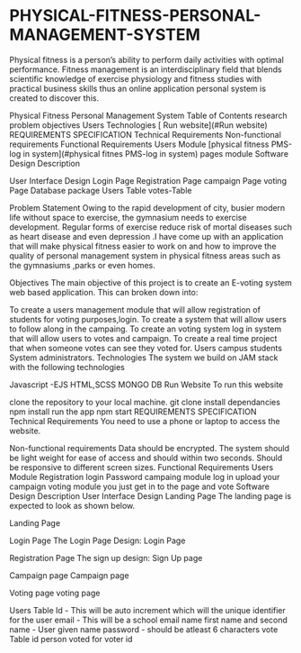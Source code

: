 # PHYSICAL-FITNESS-PERSONAL-MANAGEMENT-SYSTEM
Physical fitness is a person’s ability to perform daily activities with optimal performance. Fitness management is an interdisciplinary field that blends scientific knowledge of exercise physiology and fitness studies with practical business skills thus an online application personal system is created to discover this.

Physical Fitness Personal Management System
Table of Contents
research problem
objectives
Users
Technologies
[ Run website](#Run website)
REQUIREMENTS SPECIFICATION
Technical Requirements
Non-functional requirements
Functional Requirements
Users Module
[physical fitness PMS-log in system](#physical fitnes PMS-log in system)
pages module
Software Design Description

User Interface Design
Login Page
Registration Page
campaign Page
voting Page
Database package
Users Table
votes-Table

Problem Statement
Owing to the rapid development of city, busier modern life without space to exercise, the gymnasium needs to exercise development. Regular forms of exercise reduce risk of mortal diseases such as heart disease and even depression .I have come up with an application that will make physical fitness easier to work on and how to improve the quality of personal management system in physical fitness areas such as the gymnasiums ,parks or even homes.

Objectives
The main objective of this project is to create an E-voting system web based application. This can broken down into:

To create a users management module that will allow registration of students for voting purposes,login.
To create a system that will allow users to follow along in the campaing.
To create an voting system log in system that will allow users to votes and campaign.
To create a real time project that when someone votes can see they voted for.
Users
campus students
System administrators.
Technologies
The system we build on JAM stack with the following technologies

Javascript -EJS
HTML,SCSS
MONGO DB
Run Website
To run this website

clone the repository to your local machine.
git clone <url>
install dependancies
npm install
run the app
npm start
REQUIREMENTS SPECIFICATION
Technical Requirements
You need to use a phone or laptop to access the website.

Non-functional requirements
Data should be encrypted.
The system should be light weight for ease of access and should within two seconds.
Should be responsive to different screen sizes.
Functional Requirements
Users Module
Registration
login
Password
campaing module
log in
upload your campaign
voting module
you just get in to the page and vote
Software Design Description
User Interface Design
Landing Page
The landing page is expected to look as shown below.

Landing Page

Login Page
The Login Page Design: Login Page

Registration Page
The sign up design: Sign Up page

Campaign page
Campaign page

Voting page
voting page

Users Table
Id - This will be auto increment which will the unique identifier for the user
email - This will be a school email
name first name and second name - User given name
password - should be atleast 6 characters
vote Table
id
person voted for
voter id
